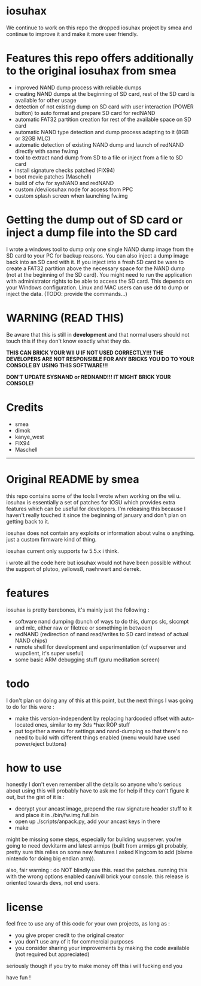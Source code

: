 # iosuhax
We continue to work on this repo the dropped iosuhax project by smea and continue to improve it and make it more user friendly.

# Features this repo offers additionally to the original iosuhax from smea
- improved NAND dump process with reliable dumps
- creating NAND dumps at the beginning of SD card, rest of the SD card is available for other usage
- detection of not existing dump on SD card with user interaction (POWER button) to auto format and prepare SD card for redNAND
- automatic FAT32 partition creation for rest of the available space on SD card
- automatic NAND type detection and dump process adapting to it (8GB or 32GB MLC)
- automatic detection of existing NAND dump and launch of redNAND directly with same fw.img
- tool to extract nand dump from SD to a file or inject from a file to SD card
- install signature checks patched (FIX94)
- boot movie patches (Maschell)
- build of cfw for sysNAND and redNAND
- custom /dev/iosuhax node for access from PPC
- custom splash screen when launching fw.img

# Getting the dump out of SD card or inject a dump file into the SD card
I wrote a windows tool to dump only one single NAND dump image from the SD card to your PC for backup reasons. You can also inject a
dump image back into an SD card with it. If you inject into a fresh SD card be ware to create a FAT32 partition above the necessary
space for the NAND dump (not at the beginning of the SD card). You might need to run the application with administrator rights to be 
able to access the SD card. This depends on your Windows configuration.
Linux and MAC users can use dd to dump or inject the data. (TODO: provide the commands...)

# WARNING (READ THIS)
Be aware that this is still in <b>development</b> and that normal users should not touch this if they don't know exactly what they do.

<b>THIS CAN BRICK YOUR WII U IF NOT USED CORRECTLY!!! THE DEVELOPERS ARE NOT RESPONSIBLE FOR ANY BRICKS YOU DO TO YOUR CONSOLE BY USING THIS SOFTWARE!!!</b>

<b>DON'T UPDATE SYSNAND or REDNAND!!! IT MIGHT BRICK YOUR CONSOLE!</b>

# Credits
- smea
- dimok
- kanye_west
- FIX94
- Maschell

-------------------
# Original README by smea

this repo contains some of the tools I wrote when working on the wii u. iosuhax is essentially a set of patches for IOSU which provides extra features which can be useful for developers. I'm releasing this because I haven't really touched it since the beginning of january and don't plan on getting back to it.

iosuhax does not contain any exploits or information about vulns o anything. just a custom firmware kind of thing.

iosuhax current only supports fw 5.5.x i think.

i wrote all the code here but iosuhax would not have been possible without the support of plutoo, yellows8, naehrwert and derrek.

# features

iosuhax is pretty barebones, it's mainly just the following :
  - software nand dumping (bunch of ways to do this, dumps slc, slccmpt and mlc, either raw or filetree or something in between)
  - redNAND (redirection of nand read/writes to SD card instead of actual NAND chips)
  - remote shell for development and experimentation (cf wupserver and wupclient, it's super useful)
  - some basic ARM debugging stuff (guru meditation screen)

# todo

I don't plan on doing any of this at this point, but the next things I was going to do for this were :
  - make this version-independent by replacing hardcoded offset with auto-located ones, similar to my 3ds *hax ROP stuff
  - put together a menu for settings and nand-dumping so that there's no need to build with different things enabled (menu would have used power/eject buttons)

# how to use

honestly I don't even remember all the details so anyone who's serious about using this will probably have to ask me for help if they can't figure it out, but the gist of it is :
  - decrypt your ancast image, prepend the raw signature header stuff to it and place it in ./bin/fw.img.full.bin
  - open up ./scripts/anpack.py, add your ancast keys in there
  - make

might be missing some steps, especially for building wupserver. you're going to need devkitarm and latest armips (built from armips git probably, pretty sure this relies on some new features I asked Kingcom to add (blame nintendo for doing big endian arm)).

also, fair warning : do NOT blindly use this. read the patches. running this with the wrong options enabled can/will brick your console. this release is oriented towards devs, not end users.

# license

feel free to use any of this code for your own projects, as long as :
  - you give proper credit to the original creator
  - you don't use any of it for commercial purposes
  - you consider sharing your improvements by making the code available (not required but appreciated)

seriously though if you try to make money off this i will fucking end you

have fun !
